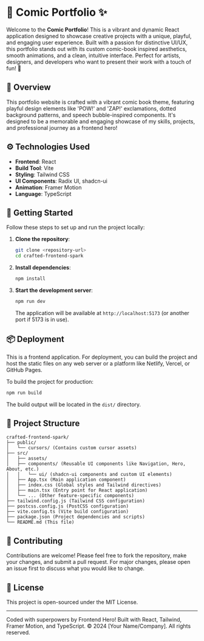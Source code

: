 # 🎨 Comic Portfolio ✨

Welcome to the **Comic Portfolio**! This is a vibrant and dynamic React application designed to showcase creative projects with a unique, playful, and engaging user experience. Built with a passion for distinctive UI/UX, this portfolio stands out with its custom comic-book inspired aesthetics, smooth animations, and a clean, intuitive interface. Perfect for artists, designers, and developers who want to present their work with a touch of fun! 🚀

## 🌟 Overview

This portfolio website is crafted with a vibrant comic book theme, featuring playful design elements like 'POW!' and 'ZAP!' exclamations, dotted background patterns, and speech bubble-inspired components. It's designed to be a memorable and engaging showcase of my skills, projects, and professional journey as a frontend hero!

## ⚙️ Technologies Used

-   **Frontend**: React
-   **Build Tool**: Vite
-   **Styling**: Tailwind CSS
-   **UI Components**: Radix UI, shadcn-ui
-   **Animation**: Framer Motion
-   **Language**: TypeScript

## 🚀 Getting Started

Follow these steps to set up and run the project locally:

1.  **Clone the repository**:
    ```bash
    git clone <repository-url>
    cd crafted-frontend-spark
    ```

2.  **Install dependencies**:
    ```bash
    npm install
    ```

3.  **Start the development server**:
    ```bash
    npm run dev
    ```

    The application will be available at `http://localhost:5173` (or another port if 5173 is in use).

## 📦 Deployment

This is a frontend application. For deployment, you can build the project and host the static files on any web server or a platform like Netlify, Vercel, or GitHub Pages.

To build the project for production:

```bash
npm run build
```

The build output will be located in the `dist/` directory.

## 📂 Project Structure

```
crafted-frontend-spark/
├── public/
│   └── cursors/ (Contains custom cursor assets)
├── src/
│   ├── assets/
│   ├── components/ (Reusable UI components like Navigation, Hero, About, etc.)
│   │   └── ui/ (shadcn-ui components and custom UI elements)
│   ├── App.tsx (Main application component)
│   ├── index.css (Global styles and Tailwind directives)
│   ├── main.tsx (Entry point for React application)
│   └── ... (Other feature-specific components)
├── tailwind.config.js (Tailwind CSS configuration)
├── postcss.config.js (PostCSS configuration)
├── vite.config.ts (Vite build configuration)
├── package.json (Project dependencies and scripts)
└── README.md (This file)
```

## 🤝 Contributing

Contributions are welcome! Please feel free to fork the repository, make your changes, and submit a pull request. For major changes, please open an issue first to discuss what you would like to change.

## 📜 License

This project is open-sourced under the MIT License.

---

Coded with superpowers by Frontend Hero! Built with React, Tailwind, Framer Motion, and TypeScript. © 2024 [Your Name/Company]. All rights reserved.
